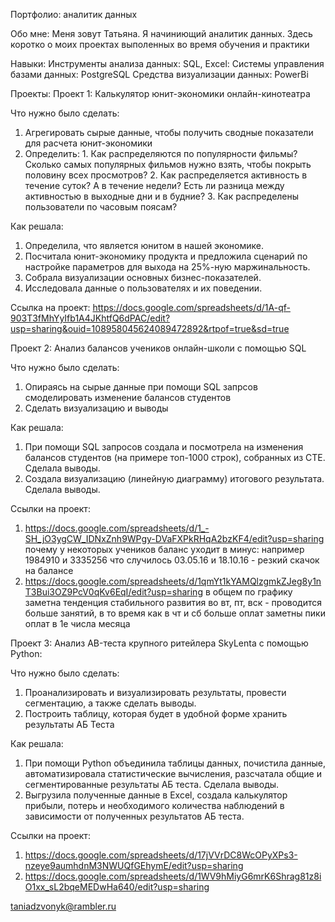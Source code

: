 Портфолио: аналитик данных

Обо мне:
Меня зовут Татьяна. Я начиниющий аналитик данных. Здесь коротко о моих проектах выполенных во время обучения и практики

Навыки: Инструменты анализа данных: SQL, Excel:
Системы управления базами данных: PostgreSQL
Средства визуализации данных: PowerBi

Проекты:
Проект 1: Калькулятор юнит-экономики онлайн-кинотеатра

Что нужно было сделать:
1)  Агрегировать сырые данные, чтобы получить сводные показатели для расчета юнит-экономики
2)  Определить: 1. Как распределяются по популярности фильмы? Сколько самых популярных фильмов нужно взять, чтобы покрыть половину всех просмотров? 2. Как распределяется активность в течение суток? А в течение недели? Есть ли разница между активностью в выходные дни и в будние? 3. Как распределены пользователи по часовым поясам?
   
Как решала: 
1. Определила, что является юнитом в нашей экономике.
2. Посчитала юнит-экономику продукта и предложила сценарий по настройке параметров для выхода на 25%-ную маржинальность.
3. Собрала визуализации основных бизнес-показателей.
4. Исследовала данные о пользователях и их поведении.

Ссылка на проект: https://docs.google.com/spreadsheets/d/1A-qf-903T3fMhYyIfb1A4JKhtfQ6dPAC/edit?usp=sharing&ouid=108958045624089472892&rtpof=true&sd=true

Проект 2: Анализ балансов учеников онлайн-школи с помощью SQL

Что нужно было сделать:
1. Опираясь на сырые данные при помощи SQL запрсов смоделировать изменение балансов студентов
2. Сделать визуализацию и выводы

Как решала:
1. При помощи SQL запросов создала и посмотрела на изменения балансов студентов (на примере топ-1000 строк), собранных из CTE. Сделала выводы.
2. Создала визуализацию (линейную диаграмму) итогового результата. Сделала выводы.

Ссылки на проект:
1) https://docs.google.com/spreadsheets/d/1_-SH_jO3ygCW_IDNxZnh9WPgy-DVaFXPkRHqA2bzKF4/edit?usp=sharing
почему у некоторых учеников баланс уходит в минус: например 1984910 и 3335256
что случилось 03.05.16 и 18.10.16 - резкий скачок на балансе
2) https://docs.google.com/spreadsheets/d/1qmYt1kYAMQlzgmkZJeg8y1nT3Bui3OZ9PcV0qKv6EqI/edit?usp=sharing
в общем по графику заметна тенденция стабильного развития
во вт, пт, вск - проводится больше занятий, в то время как в чт и сб больше оплат
заметны пики оплат в 1е числа месяца


Проект 3: Анализ AB-теста крупного ритейлера SkyLenta с помощью Python:

Что нужно было сделать:

1. Проанализировать и визуализировать результаты, провести сегментацию, а также сделать выводы.
2. Построить таблицу, которая будет в удобной форме хранить результаты АБ Теста

Как решала:
1. При помощи Python объединила таблицы данных, почистила данные, автоматизировала статистические вычисления, разсчатала общие и сегментированные результаты АБ теста. Сделала выводы.
2. Выгрузила полученные данные в Excel, создала калькулятор прибыли, потерь и необходимого количества наблюдений в зависимости от полученных результатов АБ теста.

Ссылки на проект:
1) https://docs.google.com/spreadsheets/d/17jVVrDC8WcOPyXPs3-nzeye9aumhdnM3NWUQfGEhymE/edit?usp=sharing
2) https://docs.google.com/spreadsheets/d/1WV9hMiyG6mrK6Shrag81z8iO1xx_sL2bqeMEDwHa640/edit?usp=sharing

taniadzvonyk@rambler.ru



